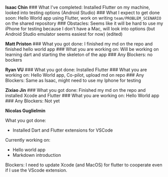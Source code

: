 **Isaac Chin**
\### What I've completed: Installed Flutter on my machine, looked into testing options (Android Studio)
\### What I expect to get done soon: Hello World app using Flutter, work on writing `team/PROBLEM_SCENARIO` on the shared repository
\### Obstacles: Seems like it will be hard to use my iPhone for testing because I don't have a Mac, will look into options (but Android Studio emulator seems easiest for now) (edited) 



**Matt Priston**
\### What you got done: I finished my md on the repo and finished hello world app
\### What you are working on: Will be working on learning dart and starting the skeleton of the app
\### Any Blockers: no bockers



**Ryan VU**
\### What you got done: Installed Flutter
\### What you are working on: Hello World app, Co-pilot, upload md on repo
\### Any Blockers: Same as Isaac, might need to use my Iphone for testing



**Zixiao Jin**
\### What you got done: Finished my md on the repo and installed Xcode and Flutter
\### What you are working on: Hello World app
\### Any Blockers: Not yet



**Nicolas Guglielmin**



What you got done:

- Installed Dart and Flutter extensions for VSCode

Currently working on:

- Hello world app
- Markdown introduction

Blockers: I need to update Xcode (and MacOS) for flutter to cooperate even if I use the VScode extension.